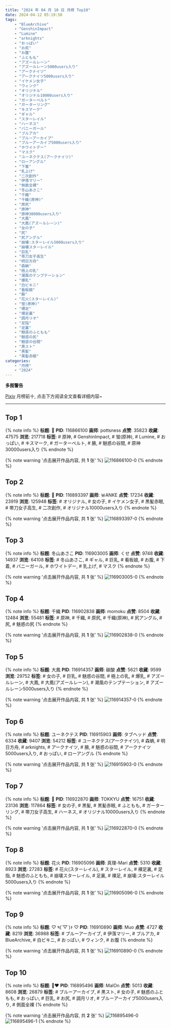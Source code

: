 ```yaml
---
title: "2024 年 04 月 10 日 月榜 Top10"
date: 2024-04-12 05:19:58
tags:
    - "BlueArchive"
    - "GenshinImpact"
    - "Lumine"
    - "arknights"
    - "おっぱい"
    - "お尻"
    - "お腹"
    - "ふともも"
    - "アズールレーン"
    - "アズールレーン5000users入り"
    - "アークナイツ"
    - "アークナイツ5000users入り"
    - "イケメン女子"
    - "ウィンク"
    - "オリジナル"
    - "オリジナル10000users入り"
    - "ガーターベルト"
    - "ガーターリング"
    - "キスマーク"
    - "ギャル"
    - "スターレイル"
    - "ハーネス"
    - "バニーガール"
    - "ブルアカ"
    - "ブルーアーカイブ"
    - "ブルーアーカイブ5000users入り"
    - "ホワイトデー"
    - "マスク"
    - "ユーネクテス(アークナイツ)"
    - "ローアングル"
    - "下着"
    - "乳上げ"
    - "二次創作"
    - "伊落マリー"
    - "側面全裸"
    - "冬山あさこ"
    - "千織"
    - "千織(原神)"
    - "原尻"
    - "原神"
    - "原神30000users入り"
    - "大鳳"
    - "大鳳(アズールレーン)"
    - "女の子"
    - "尻"
    - "尻アングル"
    - "崩壊:スターレイル5000users入り"
    - "崩壊スターレイル"
    - "巨乳"
    - "帯刀女子高生"
    - "明日方舟"
    - "森蚺"
    - "極上の乳"
    - "潮風のテンプテーション"
    - "爆乳"
    - "白ビキニ"
    - "看板娘"
    - "腋"
    - "花火(スターレイル)"
    - "蛍(原神)"
    - "裸足"
    - "裸足裏"
    - "調月リオ"
    - "足指"
    - "足裏"
    - "魅惑のふともも"
    - "魅惑の尻"
    - "魅惑の谷間"
    - "黒スト"
    - "黒髪"
    - "黒髪赤眼"
categories:
    - "月榜"
    - "2024"
---
```


<i class="fa fa-triangle-exclamation"></i>**多图警告**<i class="fa fa-triangle-exclamation"></i>

[Pixiv](https://www.pixiv.net/) 月榜前十, 点击下方阅读全文查看详细内容~

<!-- more -->

---

## Top 1

{% note info %}
**标题**: 💋
**PID**: 116866100 **画师**: pottsness
**点赞**: 35823 **收藏**: 47575 **浏览**: 217718
**标签**: # 原神, # GenshinImpact, # 蛍(原神), # Lumine, # おっぱい, # キスマーク, # ガーターベルト, # 腋, # 魅惑の谷間, # 原神30000users入り
{% endnote %}

{% note warning '点击展开作品内容, 共 **1** 张' %}
![116866100-0](https://i.pixiv.re/img-original/img/2024/03/13/00/00/32/116866100_p0.jpg)
{% endnote %}

## Top 2

{% note info %}
**标题**: 🖤
**PID**: 116893397 **画师**: ￦ANKE
**点赞**: 17234 **收藏**: 23919 **浏览**: 125948
**标签**: # オリジナル, # 女の子, # イケメン女子, # 黒髪赤眼, # 帯刀女子高生, # 二次創作, # オリジナル10000users入り
{% endnote %}

{% note warning '点击展开作品内容, 共 **1** 张' %}
![116893397-0](https://i.pixiv.re/img-original/img/2024/03/14/00/00/26/116893397_p0.jpg)
{% endnote %}

## Top 3

{% note info %}
**标题**: 冬山あさこ
**PID**: 116903005 **画师**: くせ
**点赞**: 9748 **收藏**: 14937 **浏览**: 64108
**标签**: # 冬山あさこ, # ギャル, # 巨乳, # 看板娘, # お腹, # 下着, # バニーガール, # ホワイトデー, # 乳上げ, # マスク
{% endnote %}

{% note warning '点击展开作品内容, 共 **1** 张' %}
![116903005-0](https://i.pixiv.re/img-original/img/2024/03/14/10/00/01/116903005_p0.png)
{% endnote %}

## Top 4

{% note info %}
**标题**: 千織
**PID**: 116902838 **画师**: momoku
**点赞**: 8504 **收藏**: 12484 **浏览**: 55481
**标签**: # 原神, # 千織, # 原尻, # 千織(原神), # 尻アングル, # 尻, # 魅惑の尻
{% endnote %}

{% note warning '点击展开作品内容, 共 **1** 张' %}
![116902838-0](https://i.pixiv.re/img-original/img/2024/03/14/09/47/42/116902838_p0.jpg)
{% endnote %}

## Top 5

{% note info %}
**标题**: 大鳳
**PID**: 116914357 **画师**: 碳酸
**点赞**: 5621 **收藏**: 9599 **浏览**: 29752
**标签**: # 女の子, # 巨乳, # 魅惑の谷間, # 極上の乳, # 爆乳, # アズールレーン, # 大鳳, # 大鳳(アズールレーン), # 潮風のテンプテーション, # アズールレーン5000users入り
{% endnote %}

{% note warning '点击展开作品内容, 共 **1** 张' %}
![116914357-0](https://i.pixiv.re/img-original/img/2024/03/14/20/06/12/116914357_p0.jpg)
{% endnote %}

## Top 6

{% note info %}
**标题**: ユーネクテス
**PID**: 116915903 **画师**: タブヘッド
**点赞**: 6334 **收藏**: 9407 **浏览**: 54212
**标签**: # ユーネクテス(アークナイツ), # 森蚺, # 明日方舟, # arknights, # アークナイツ, # 腋, # 魅惑の谷間, # アークナイツ5000users入り, # おっぱい, # ローアングル
{% endnote %}

{% note warning '点击展开作品内容, 共 **1** 张' %}
![116915903-0](https://i.pixiv.re/img-original/img/2024/03/14/20/54/44/116915903_p0.jpg)
{% endnote %}

## Top 7

{% note info %}
**标题**: 🖤
**PID**: 116922870 **画师**: TOKKYU
**点赞**: 16751 **收藏**: 23136 **浏览**: 117864
**标签**: # 女の子, # 黒髪, # 黒髪赤眼, # ふともも, # ガーターリング, # 帯刀女子高生, # ハーネス, # オリジナル10000users入り
{% endnote %}

{% note warning '点击展开作品内容, 共 **1** 张' %}
![116922870-0](https://i.pixiv.re/img-original/img/2024/03/15/00/00/25/116922870_p0.jpg)
{% endnote %}

## Top 8

{% note info %}
**标题**: 花火
**PID**: 116905096 **画师**: 真理-Mari
**点赞**: 5310 **收藏**: 8923 **浏览**: 27283
**标签**: # 花火(スターレイル), # スターレイル, # 裸足裏, # 足指, # 魅惑のふともも, # 崩壊スターレイル, # 足裏, # 裸足, # 崩壊:スターレイル5000users入り
{% endnote %}

{% note warning '点击展开作品内容, 共 **1** 张' %}
![116905096-0](https://i.pixiv.re/img-original/img/2024/03/16/18/28/31/116905096_p0.png)
{% endnote %}

## Top 9

{% note info %}
**标题**: ♡ ٩(´▽`)۶ ♡
**PID**: 116910890 **画师**: Muo
**点赞**: 4727 **收藏**: 8219 **浏览**: 36988
**标签**: # ブルーアーカイブ, # 伊落マリー, # ブルアカ, # BlueArchive, # 白ビキニ, # おっぱい, # ウィンク, # お腹
{% endnote %}

{% note warning '点击展开作品内容, 共 **1** 张' %}
![116910890-0](https://i.pixiv.re/img-original/img/2024/03/14/18/01/26/116910890_p0.png)
{% endnote %}

## Top 10

{% note info %}
**标题**: 🖤❤️
**PID**: 116895496 **画师**: MalOn
**点赞**: 5013 **收藏**: 8608 **浏览**: 26879
**标签**: # ブルーアーカイブ, # 黒スト, # 女の子, # 魅惑のふともも, # おっぱい, # 巨乳, # お尻, # 調月リオ, # ブルーアーカイブ5000users入り, # 側面全裸
{% endnote %}

{% note warning '点击展开作品内容, 共 **2** 张' %}
![116895496-0](https://i.pixiv.re/img-original/img/2024/03/14/00/51/01/116895496_p0.jpg)
![116895496-1](https://i.pixiv.re/img-original/img/2024/03/14/00/51/01/116895496_p1.jpg)
{% endnote %}
